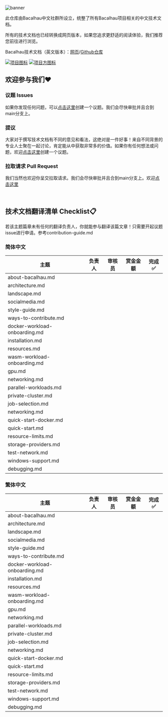 ![banner](https://user-images.githubusercontent.com/125680471/219843896-0874cdc2-04d7-4363-8dcc-e7649ccbe622.png)

此仓库由Bacalhau中文社群所设立，统整了所有Bacalhau项目相关的中文技术文档。

所有的技术文档也已经转换成网页版本，如果您追求更舒适的阅读体验，我们推荐您前往进行浏览。

Bacalhau技术文档（英文版本）：[网页](https://docs.bacalhau.org)/[Github仓库](https://github.com/bacalhau-project/docs.bacalhau.org)

[![项目图标](https://img.shields.io/badge/%E9%A1%B9%E7%9B%AE-Bacalhau-blue)](https://www.bacalhau.org/) 
[![项目方图标](https://img.shields.io/badge/%E9%A1%B9%E7%9B%AE%E6%96%B9-Protocol%20Labs-blue)](https://protocol.ai/)

## 欢迎参与我们❤️

### 议题 Issues
如果你发现任何问题，可以[点击这里](https://github.com/lucas-chong/cn-docs.bacalhau.org/issues)创建一个议题。我们会尽快审批并且合到main分支上。

### 提议 
大家对于撰写技术文档有不同的意见和看法，这绝对是一件好事！来自不同背景的专业人士聚在一起讨论，肯定能从中获取非常多的价值。如果你有任何想法或问题，欢迎[点击这里](https://github.com/lucas-chong/cn-docs.bacalhau.org/issues)创建一个议题。

### 拉取请求 Pull Request
我们当然也欢迎你呈交拉取请求。我们会尽快审批并且合到main分支上。欢迎[点击这里](https://github.com/lucas-chong/cn-docs.bacalhau.org/pulls)

<br>

## 技术文档翻译清单 Checklist📋

若该主题篇章未有任何的翻译负责人，你就能参与翻译该篇文章！只需要开起议题issue进行申请。参考contribution-guide.md

### 简体中文

| 主题                          	| 负责人 	| 审核员 	| 赏金金额 	| 完成✅|
|-------------------------------	|--------	|--------	|----------	|------	|
| about-bacalhau.md             	|        	|        	|          	|      	|
| architecture.md               	|        	|        	|          	|      	|
| landscape.md                  	|        	|        	|          	|      	|
| socialmedia.md                	|        	|        	|          	|      	|
| style-guide.md                	|        	|        	|          	|      	|
| ways-to-contribute.md         	|        	|        	|          	|      	|
| docker-workload-onboarding.md 	|        	|        	|          	|      	|
| installation.md               	|        	|        	|          	|      	|
| resources.md                  	|        	|        	|          	|      	|
| wasm-workload-onboarding.md   	|        	|        	|          	|      	|
| gpu.md                        	|        	|        	|          	|      	|
| networking.md                 	|        	|        	|          	|      	|
| parallel-workloads.md         	|        	|        	|          	|      	|
| private-cluster.md            	|        	|        	|          	|      	|
| job-selection.md              	|        	|        	|          	|      	|
| networking.md                 	|        	|        	|          	|      	|
| quick-start-docker.md         	|        	|        	|          	|      	|
| quick-start.md                	|        	|        	|          	|      	|
| resource-limits.md            	|        	|        	|          	|      	|
| storage-providers.md          	|        	|        	|          	|      	|
| test-network.md               	|        	|        	|          	|      	|
| windows-support.md            	|        	|        	|          	|      	|
| debugging.md                  	|        	|        	|          	|      	|

### 繁体中文

| 主题                          	| 负责人 	| 审核员 	| 赏金金额 	| 完成✅|
|-------------------------------	|--------	|--------	|----------	|------	|
| about-bacalhau.md             	|        	|        	|          	|      	|
| architecture.md               	|        	|        	|          	|      	|
| landscape.md                  	|        	|        	|          	|      	|
| socialmedia.md                	|        	|        	|          	|      	|
| style-guide.md                	|        	|        	|          	|      	|
| ways-to-contribute.md         	|        	|        	|          	|      	|
| docker-workload-onboarding.md 	|        	|        	|          	|      	|
| installation.md               	|        	|        	|          	|      	|
| resources.md                  	|        	|        	|          	|      	|
| wasm-workload-onboarding.md   	|        	|        	|          	|      	|
| gpu.md                        	|        	|        	|          	|      	|
| networking.md                 	|        	|        	|          	|      	|
| parallel-workloads.md         	|        	|        	|          	|      	|
| private-cluster.md            	|        	|        	|          	|      	|
| job-selection.md              	|        	|        	|          	|      	|
| networking.md                 	|        	|        	|          	|      	|
| quick-start-docker.md         	|        	|        	|          	|      	|
| quick-start.md                	|        	|        	|          	|      	|
| resource-limits.md            	|        	|        	|          	|      	|
| storage-providers.md          	|        	|        	|          	|      	|
| test-network.md               	|        	|        	|          	|      	|
| windows-support.md            	|        	|        	|          	|      	|
| debugging.md                  	|        	|        	|          	|      	|
